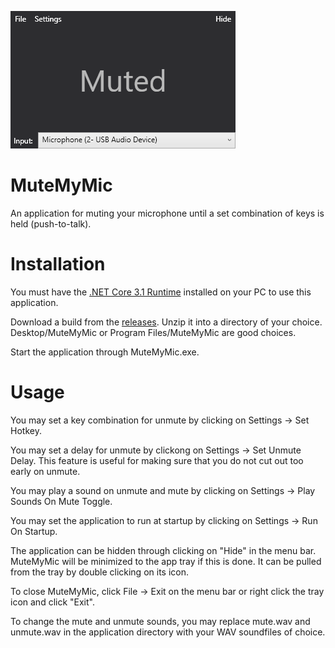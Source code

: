 ![mutemymic](https://raw.githubusercontent.com/ExtraConcentratedJuice/MuteMyMic/master/application-sample.png)

# MuteMyMic
An application for muting your microphone until a set combination of keys is held (push-to-talk).

# Installation
You must have the [.NET Core 3.1 Runtime](https://dotnet.microsoft.com/download/dotnet-core/3.1) installed on your PC to use this application.

Download a build from the [releases](https://github.com/ExtraConcentratedJuice/MuteMyMic/releases). Unzip it into a directory of your choice. Desktop/MuteMyMic or Program Files/MuteMyMic are good choices.

Start the application through MuteMyMic.exe.

# Usage
You may set a key combination for unmute by clicking on Settings -> Set Hotkey.

You may set a delay for unmute by clickong on Settings -> Set Unmute Delay. This feature is useful for making sure that you do not cut out too early on unmute.

You may play a sound on unmute and mute by clicking on Settings -> Play Sounds On Mute Toggle.

You may set the application to run at startup by clicking on Settings -> Run On Startup.

The application can be hidden through clicking on "Hide" in the menu bar. MuteMyMic will be minimized to the app tray if this is done. It can be pulled from the tray by double clicking on its icon.

To close MuteMyMic, click File -> Exit on the menu bar or right click the tray icon and click "Exit".

To change the mute and unmute sounds, you may replace mute.wav and unmute.wav in the application directory with your WAV soundfiles of choice.

